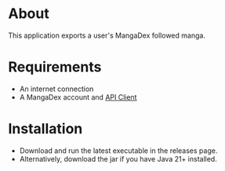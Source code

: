 # About

This application exports a user's MangaDex followed manga.

# Requirements
* An internet connection
* A MangaDex account and [API Client](https://api.mangadex.org/docs/02-authentication/personal-clients/)

# Installation
* Download and run the latest executable in the releases page.
* Alternatively, download the jar if you have Java 21+ installed.